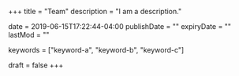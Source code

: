 +++
title = "Team"
description = "I am a description."

date = 2019-06-15T17:22:44-04:00
publishDate = ""
expiryDate = ""
lastMod = ""

keywords = ["keyword-a", "keyword-b", "keyword-c"]

draft = false
+++
